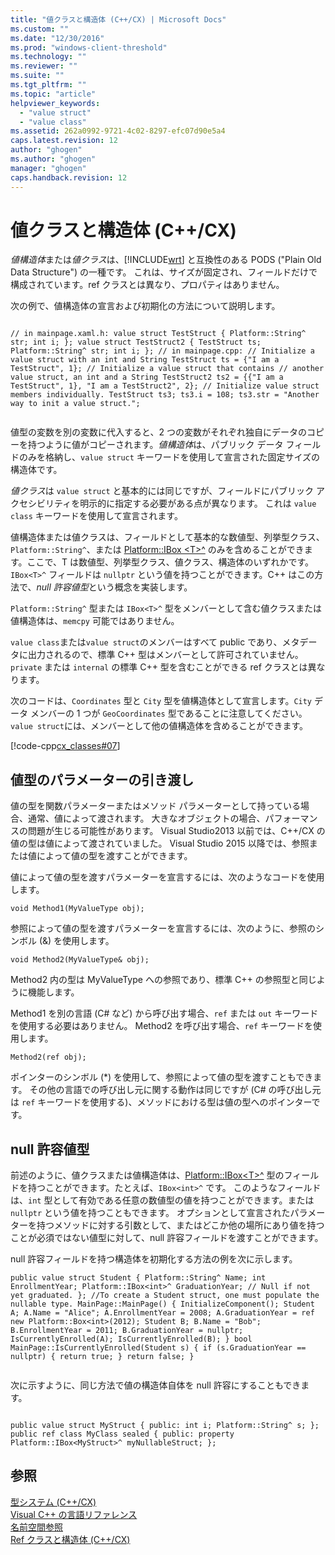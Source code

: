 ```yaml
---
title: "値クラスと構造体 (C++/CX) | Microsoft Docs"
ms.custom: ""
ms.date: "12/30/2016"
ms.prod: "windows-client-threshold"
ms.technology: ""
ms.reviewer: ""
ms.suite: ""
ms.tgt_pltfrm: ""
ms.topic: "article"
helpviewer_keywords: 
  - "value struct"
  - "value class"
ms.assetid: 262a0992-9721-4c02-8297-efc07d90e5a4
caps.latest.revision: 12
author: "ghogen"
ms.author: "ghogen"
manager: "ghogen"
caps.handback.revision: 12
---
```

# 値クラスと構造体 (C++/CX)
*値構造体*または*値クラス*は、[!INCLUDE[wrt](../cppcx/includes/wrt-md.md)] と互換性のある PODS \("Plain Old Data Structure"\) の一種です。 これは、サイズが固定され、フィールドだけで構成されています。ref クラスとは異なり、プロパティはありません。  
  
 次の例で、値構造体の宣言および初期化の方法について説明します。  
  
```  
  
// in mainpage.xaml.h: value struct TestStruct { Platform::String^ str; int i; }; value struct TestStruct2 { TestStruct ts; Platform::String^ str; int i; }; // in mainpage.cpp: // Initialize a value struct with an int and String TestStruct ts = {"I am a TestStruct", 1}; // Initialize a value struct that contains // another value struct, an int and a String TestStruct2 ts2 = {{"I am a TestStruct", 1}, "I am a TestStruct2", 2}; // Initialize value struct members individually. TestStruct ts3; ts3.i = 108; ts3.str = "Another way to init a value struct.";  
  
```  
  
 値型の変数を別の変数に代入すると、2 つの変数がそれぞれ独自にデータのコピーを持つように値がコピーされます。*値構造体*は、パブリック データ フィールドのみを格納し、`value struct` キーワードを使用して宣言された固定サイズの構造体です。  
  
 *値クラス*は `value struct` と基本的には同じですが、フィールドにパブリック アクセシビリティを明示的に指定する必要がある点が異なります。 これは `value class` キーワードを使用して宣言されます。  
  
 値構造体または値クラスは、フィールドとして基本的な数値型、列挙型クラス、`Platform::String^`、または [Platform::IBox \<T\>^](../cppcx/platform-ibox-interface.md) のみを含めることができます。ここで、T は数値型、列挙型クラス、値クラス、構造体のいずれかです。`IBox<T>^` フィールドは `nullptr` という値を持つことができます。C\+\+ はこの方法で、*null 許容値型*という概念を実装します。  
  
 `Platform::String^` 型または `IBox<T>^` 型をメンバーとして含む値クラスまたは値構造体は、`memcpy` 可能ではありません。  
  
 `value class`または`value struct`のメンバーはすべて public であり、メタデータに出力されるので、標準 C\+\+ 型はメンバーとして許可されていません。`private` または `internal` の標準 C\+\+ 型を含むことができる ref クラスとは異なります。  
  
 次のコードは、`Coordinates` 型と `City` 型を値構造体として宣言します。`City` データ メンバーの 1 つが `GeoCoordinates` 型であることに注意してください。`value struct`には、メンバーとして他の値構造体を含めることができます。  
  
 [!code-cpp[cx_classes#07](../snippets/cpp/VS_Snippets_Misc/cx_classes/cpp/class1.h#07)]  
  
## 値型のパラメーターの引き渡し  
 値の型を関数パラメーターまたはメソッド パラメーターとして持っている場合、通常、値によって渡されます。 大きなオブジェクトの場合、パフォーマンスの問題が生じる可能性があります。 Visual Studio2013 以前では、C\+\+\/CX の値の型は値によって渡されていました。 Visual Studio 2015 以降では、参照または値によって値の型を渡すことができます。  
  
 値によって値の型を渡すパラメーターを宣言するには、次のようなコードを使用します。  
  
```  
void Method1(MyValueType obj);  
```  
  
 参照によって値の型を渡すパラメーターを宣言するには、次のように、参照のシンボル \(&\) を使用します。  
  
```  
void Method2(MyValueType& obj);  
```  
  
 Method2 内の型は MyValueType への参照であり、標準 C\+\+ の参照型と同じように機能します。  
  
 Method1 を別の言語 \(C\# など\) から呼び出す場合、`ref` または `out` キーワードを使用する必要はありません。 Method2 を呼び出す場合、`ref` キーワードを使用します。  
  
```  
Method2(ref obj);  
```  
  
 ポインターのシンボル \(\*\) を使用して、参照によって値の型を渡すこともできます。 その他の言語での呼び出し元に関する動作は同じですが \(C\# の呼び出し元は `ref` キーワードを使用する\)、メソッドにおける型は値の型へのポインターです。  
  
## null 許容値型  
 前述のように、値クラスまたは値構造体は、[Platform::IBox\<T\>^](../cppcx/platform-ibox-interface.md) 型のフィールドを持つことができます。たとえば、`IBox<int>^` です。 このようなフィールドは、`int` 型として有効である任意の数値型の値を持つことができます。または `nullptr` という値を持つこともできます。 オプションとして宣言されたパラメーターを持つメソッドに対する引数として、またはどこか他の場所にあり値を持つことが必須ではない値型に対して、null 許容フィールドを渡すことができます。  
  
 null 許容フィールドを持つ構造体を初期化する方法の例を次に示します。  
  
```  
public value struct Student { Platform::String^ Name; int EnrollmentYear; Platform::IBox<int>^ GraduationYear; // Null if not yet graduated. }; //To create a Student struct, one must populate the nullable type. MainPage::MainPage() { InitializeComponent(); Student A; A.Name = "Alice"; A.EnrollmentYear = 2008; A.GraduationYear = ref new Platform::Box<int>(2012); Student B; B.Name = "Bob"; B.EnrollmentYear = 2011; B.GraduationYear = nullptr; IsCurrentlyEnrolled(A); IsCurrentlyEnrolled(B); } bool MainPage::IsCurrentlyEnrolled(Student s) { if (s.GraduationYear == nullptr) { return true; } return false; }  
  
```  
  
 次に示すように、同じ方法で値の構造体自体を null 許容にすることもできます。  
  
```  
  
public value struct MyStruct { public: int i; Platform::String^ s; }; public ref class MyClass sealed { public: property Platform::IBox<MyStruct>^ myNullableStruct; };  
```  
  
## 参照  
 [型システム \(C\+\+\/CX\)](../cppcx/type-system-c-cx.md)   
 [Visual C\+\+ の言語リファレンス](../cppcx/visual-c-language-reference-c-cx.md)   
 [名前空間参照](../cppcx/namespaces-reference-c-cx.md)   
 [Ref クラスと構造体 \(C\+\+\/CX\)](../cppcx/ref-classes-and-structs-c-cx.md)